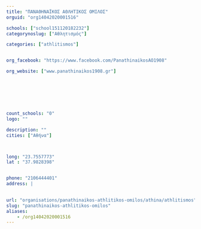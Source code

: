 ```yaml
---
title: "ΠΑΝΑΘΗΝΑΪΚΟΣ ΑΘΛΗΤΙΚΟΣ ΟΜΙΛΟΣ"
orguid: "org14042020001516"

schools: ["school151120182232"]
categorynoslug: ["Αθλητισμός"]

categories: ["athlitismos"]


org_facebook: "https://www.facebook.com/PanathinaikosAO1908"

org_website: ["www.panathinaikos1908.gr"]







count_schools: "0"
logo: ""

description: ""
cities: ["Αθήνα"]



long: "23.7557773"
lat : "37.9828398"


phone: "2106444401"
address: |
    

url: "organisations/panathinaikos-athlitikos-omilos/athina/athlitismos"
slug: "panathinaikos-athlitikos-omilos"
aliases:
    - /org14042020001516
---
```



